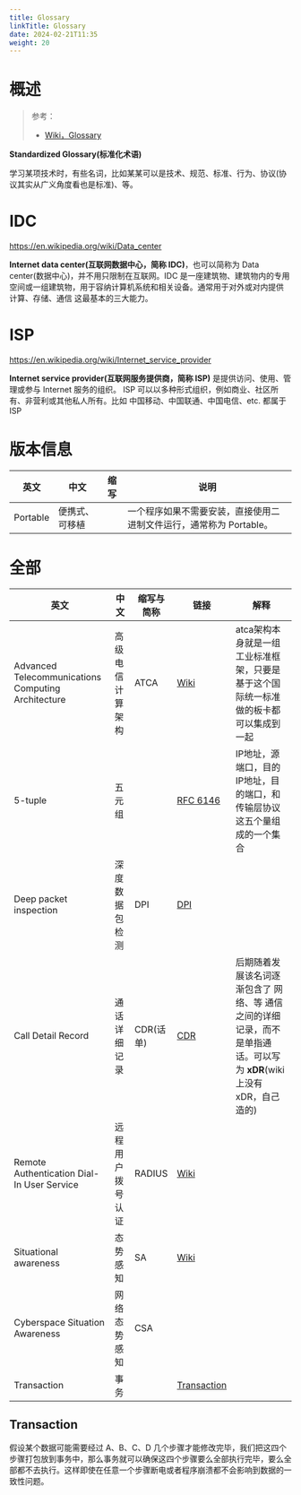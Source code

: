 ```yaml
---
title: Glossary
linkTitle: Glossary
date: 2024-02-21T11:35
weight: 20
---
```


# 概述

> 参考：
>
> - [Wiki，Glossary](https://en.wikipedia.org/wiki/Glossary)

**Standardized Glossary(标准化术语)**

学习某项技术时，有些名词，比如某某可以是技术、规范、标准、行为、协议(协议其实从广义角度看也是标准)、等。

# IDC

https://en.wikipedia.org/wiki/Data_center

**Internet data center(互联网数据中心，简称 IDC)**，也可以简称为 Data center(数据中心)，并不用只限制在互联网。IDC 是一座建筑物、建筑物内的专用空间或一组建筑物，用于容纳计算机系统和相关设备。通常用于对外或对内提供 计算、存储、通信 这最基本的三大能力。

# ISP

https://en.wikipedia.org/wiki/Internet_service_provider

**Internet service provider(互联网服务提供商，简称 ISP)** 是提供访问、使用、管理或参与 Internet 服务的组织。 ISP 可以以多种形式组织，例如商业、社区所有、非营利或其他私人所有。比如 中国移动、中国联通、中国电信、etc. 都属于 ISP

# 版本信息

| 英文     | 中文           | 缩写 | 说明                                                                |
| -------- | -------------- | ---- | ------------------------------------------------------------------- |
| Portable | 便携式、可移植 |      | 一个程序如果不需要安装，直接使用二进制文件运行，通常称为 Portable。 |

# 全部

| 英文                                                 | 中文       | 缩写与简称   | 链接                                                                                       | 解释                                                                    |
| -------------------------------------------------- | -------- | ------- | ---------------------------------------------------------------------------------------- | --------------------------------------------------------------------- |
| Advanced Telecommunications Computing Architecture | 高级电信计算架构 | ATCA    | [Wiki](https://en.wikipedia.org/wiki/Advanced_Telecommunications_Computing_Architecture) | atca架构本身就是一组工业标准框架，只要是基于这个国际统一标准做的板卡都可以集成到一起                          |
| 5-tuple                                            | 五元组      |         | [RFC 6146](https://datatracker.ietf.org/doc/html/rfc6146#section-2)                      | IP地址，源端口，目的IP地址，目的端口，和传输层协议这五个量组成的一个集合                                |
| Deep packet inspection                             | 深度数据包检测  | DPI     | [DPI](/docs/7.信息安全/Network%20analysis/DPI.md)                                            |                                                                       |
| Call Detail Record                                 | 通话详细记录   | CDR(话单) | [CDR](https://en.wikipedia.org/wiki/Call_detail_record)                                  | 后期随着发展该名词逐渐包含了 网络、等 通信之间的详细记录，而不是单指通话。可以写为 **xDR**(wiki 上没有 xDR，自己造的) |
| Remote Authentication Dial-In User Service         | 远程用户拨号认证 | RADIUS  | [Wiki](https://en.wikipedia.org/wiki/RADIUS)                                             |                                                                       |
| Situational awareness                              | 态势感知     | SA      | [Wiki](https://en.wikipedia.org/wiki/Situation_awareness)                                |                                                                       |
| Cyberspace Situation Awareness                     | 网络态势感知   | CSA     |                                                                                          |                                                                       |
| Transaction<br>                                    | 事务       |         | [Transaction](#transaction)                                                              |                                                                       |

## Transaction

假设某个数据可能需要经过 A、B、C、D 几个步骤才能修改完毕，我们把这四个步骤打包放到事务中，那么事务就可以确保这四个步骤要么全部执行完毕，要么全部都不去执行。这样即使在任意一个步骤断电或者程序崩溃都不会影响到数据的一致性问题。
